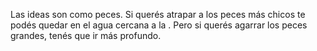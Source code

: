 Las ideas son como peces. Si querés atrapar a los peces más chicos te
podés quedar en el agua cercana a la . Pero si querés agarrar los peces
grandes, tenés que ir más profundo.

